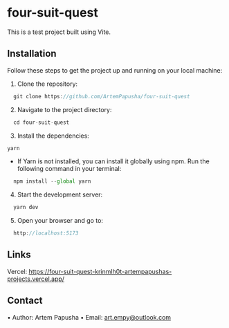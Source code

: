 # four-suit-quest

This is a test project built using Vite.

## Installation

Follow these steps to get the project up and running on your local machine:

1. Clone the repository:

```js
  git clone https://github.com/ArtemPapusha/four-suit-quest
```

2. Navigate to the project directory:

```js
  cd four-suit-quest
```

3. Install the dependencies:

```js
yarn
```

- If Yarn is not installed, you can install it globally using npm. Run the
  following command in your terminal:

```js
  npm install --global yarn
```

4. Start the development server:

```js
  yarn dev
```

5. Open your browser and go to:

```js
  http://localhost:5173
```

## Links

Vercel: https://four-suit-quest-krinmlh0t-artempapushas-projects.vercel.app/

## Contact

• Author: Artem Papusha • Email: art.empy@outlook.com
